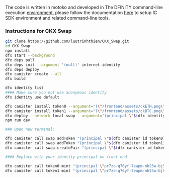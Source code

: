 The code is written in motoko and developed in The DFINITY command-line execution [environment](https://internetcomputer.org/docs/current/references/cli-reference/dfx-parent), please follow the documentation [here](https://internetcomputer.org/docs/current/developer-docs/setup/install/#installing-the-ic-sdk-1) to setup IC SDK environment and related command-line tools.  

### Instructions for CKX Swap  
```bash
git clone https://github.com/luutrinhthien/CKX_Swap.git
cd CKX_Swap
npm install
dfx start --background
dfx deps pull
dfx deps init --argument '(null)' internet-identity
dfx deps deploy
dfx canister create --all
dfx build

dfx identity list
#### Make sure you not use anonymous identity 
dfx identity use default

dfx canister install token0 --argument="(\"/frontend/assets/ckETH.png\", \"Chain-key Ether\", \"ckETH\", 8, 10000000000000, principal \"$(dfx identity get-principal)\", 0)"
dfx canister install token1 --argument="(\"/frontend/assets/ckBTC.png\", \"Chain-key Bitcoin\", \"ckBTC\", 8, 10000000000000, principal \"$(dfx identity get-principal)\", 0)"
dfx deploy --network local swap --argument="(principal \"$(dfx identity get-principal)\", principal \"$(dfx canister --network local id swap)\")"
npm run dev

### Open new terminal:

dfx canister call swap addToken "(principal \"$(dfx canister id token0)\", \"DIP20\")"
dfx canister call swap addToken "(principal \"$(dfx canister id token1)\", \"DIP20\")"
dfx canister call swap createPair "(principal \"$(dfx canister id token0)\", principal \"$(dfx canister id token1)\")"

#### Replace with your identity principal on front end

dfx canister call token0 mint "(principal \"pr7zo-q76yf-7eapm-nh23w-bj5s5-ulqok-jcyhe-ed2e4-fbsg4-tnpd6-pae\", 10000000000000)"
dfx canister call token1 mint "(principal \"pr7zo-q76yf-7eapm-nh23w-bj5s5-ulqok-jcyhe-ed2e4-fbsg4-tnpd6-pae\", 10000000000000)"
```